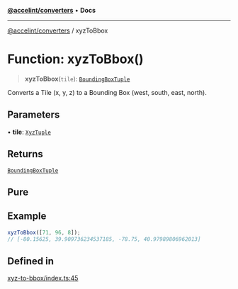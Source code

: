 [**@accelint/converters**](../README.md) • **Docs**

***

[@accelint/converters](../README.md) / xyzToBbox

# Function: xyzToBbox()

> **xyzToBbox**(`tile`): [`BoundingBoxTuple`](../type-aliases/BoundingBoxTuple.md)

Converts a Tile (x, y, z) to a Bounding Box (west, south, east, north).

## Parameters

• **tile**: [`XyzTuple`](../type-aliases/XyzTuple.md)

## Returns

[`BoundingBoxTuple`](../type-aliases/BoundingBoxTuple.md)

## Pure

## Example

```ts
xyzToBbox([71, 96, 8]);
// [-80.15625, 39.909736234537185, -78.75, 40.97989806962013]
```

## Defined in

[xyz-to-bbox/index.ts:45](https://github.com/gohypergiant/standard-toolkit/blob/258694cea8ed8bbd956b3cf5da47c2c9debcf127/packages/converters/src/xyz-to-bbox/index.ts#L45)
